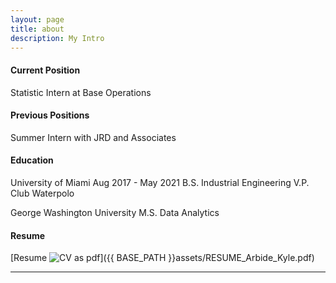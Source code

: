 ```yaml
---
layout: page
title: about
description: My Intro
---
```


#### <a name="currentposition"></a>Current Position
Statistic Intern at Base Operations


#### <a name="previousposition"></a>Previous Positions
Summer Intern with JRD and Associates

#### <a name="education"></a>Education
University of Miami Aug 2017 - May 2021
B.S. Industrial Engineering
V.P. Club Waterpolo

George Washington University
M.S. Data Analytics


#### <a name="cvandresume"></a>Resume
[Resume ![CV as pdf](icons16/pdf-icon.png)]({{ BASE_PATH }}assets/RESUME_Arbide_Kyle.pdf)

---



